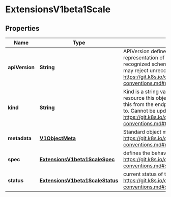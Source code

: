 
# ExtensionsV1beta1Scale

## Properties
Name | Type | Description | Notes
------------ | ------------- | ------------- | -------------
**apiVersion** | **String** | APIVersion defines the versioned schema of this representation of an object. Servers should convert recognized schemas to the latest internal value, and may reject unrecognized values. More info: https://git.k8s.io/community/contributors/devel/api-conventions.md#resources |  [optional]
**kind** | **String** | Kind is a string value representing the REST resource this object represents. Servers may infer this from the endpoint the client submits requests to. Cannot be updated. In CamelCase. More info: https://git.k8s.io/community/contributors/devel/api-conventions.md#types-kinds |  [optional]
**metadata** | [**V1ObjectMeta**](V1ObjectMeta.md) | Standard object metadata; More info: https://git.k8s.io/community/contributors/devel/api-conventions.md#metadata. |  [optional]
**spec** | [**ExtensionsV1beta1ScaleSpec**](ExtensionsV1beta1ScaleSpec.md) | defines the behavior of the scale. More info: https://git.k8s.io/community/contributors/devel/api-conventions.md#spec-and-status. |  [optional]
**status** | [**ExtensionsV1beta1ScaleStatus**](ExtensionsV1beta1ScaleStatus.md) | current status of the scale. More info: https://git.k8s.io/community/contributors/devel/api-conventions.md#spec-and-status. Read-only. |  [optional]



